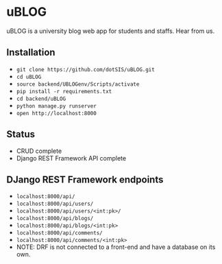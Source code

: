 # uBLOG
uBLOG is a university blog web app for students and staffs. Hear from us.

## Installation
- `git clone https://github.com/dotSIS/uBLOG.git`
- `cd uBLOG`
- `source backend/UBLOGenv/Scripts/activate`
- `pip install -r requirements.txt`
- `cd backend/uBLOG`
- `python manage.py runserver`
- `open http://localhost:8000`

## Status
- CRUD complete
- Django REST Framework API complete

## DJango REST Framework endpoints
- `localhost:8000/api/`
- `localhost:8000/api/users/`
- `localhost:8000/api/users/<int:pk>/`
- `localhost:8000/api/blogs/`
- `localhost:8000/api/blogs/<int:pk>`
- `localhost:8000/api/comments/`
- `localhost:8000/api/comments/<int:pk>`
- NOTE: DRF is not connected to a front-end and have a database on its own.
